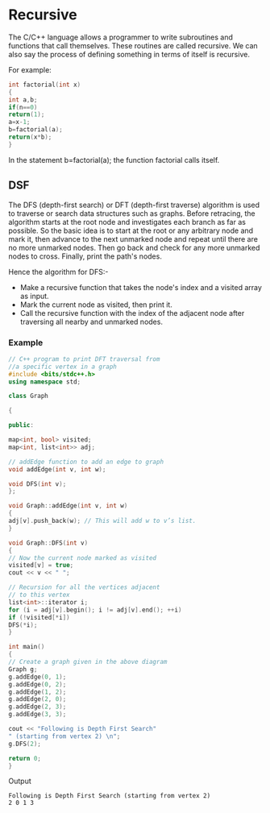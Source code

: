 # Recursive 
 
The C/C++ language allows a programmer to write subroutines and functions that call themselves. These routines are called recursive. We can also say the process of defining something in terms of itself is recursive.

For example:
```cpp
int factorial(int x)
{
int a,b;
if(n==0)
return(1);
a=x-1;
b=factorial(a);
return(x*b);
}
```

In the statement b=factorial(a); the function factorial calls itself.

## DSF

The DFS (depth-first search) or DFT (depth-first traverse) algorithm is used to traverse or search data structures such as graphs. Before retracing, the algorithm starts at the root node and investigates each branch as far as possible. So the basic idea is to start at the root or any arbitrary node and mark it, then advance to the next unmarked node and repeat until there are no more unmarked nodes. Then go back and check for any more unmarked nodes to cross. Finally, print the path's nodes.
	
Hence the algorithm for DFS:-

- Make a recursive function that takes the node's index and a visited array as input.
- Mark the current node as visited, then print it.
- Call the recursive function with the index of the adjacent node after traversing all nearby and unmarked nodes.

### Example
```cpp
// C++ program to print DFT traversal from
//a specific vertex in a graph
#include <bits/stdc++.h>
using namespace std;

class Graph 

{

public:

map<int, bool> visited;
map<int, list<int>> adj;

// addEdge function to add an edge to graph
void addEdge(int v, int w);

void DFS(int v);
};

void Graph::addEdge(int v, int w)
{
adj[v].push_back(w); // This will add w to v’s list.
}

void Graph::DFS(int v)
{
// Now the current node marked as visited 
visited[v] = true;
cout << v << " ";

// Recursion for all the vertices adjacent
// to this vertex
list<int>::iterator i;
for (i = adj[v].begin(); i != adj[v].end(); ++i)
if (!visited[*i])
DFS(*i);
}

int main()
{
// Create a graph given in the above diagram
Graph g;
g.addEdge(0, 1);
g.addEdge(0, 2);
g.addEdge(1, 2);
g.addEdge(2, 0);
g.addEdge(2, 3);
g.addEdge(3, 3);

cout << "Following is Depth First Search"
" (starting from vertex 2) \n";
g.DFS(2);

return 0;
}
```

Output
```
Following is Depth First Search (starting from vertex 2)
2 0 1 3
```
